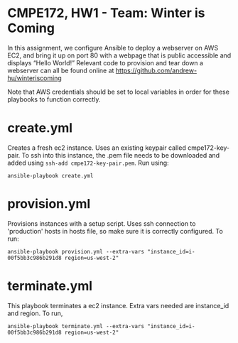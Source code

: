 # CMPE172, HW1 - Team: Winter is Coming

In this assignment, we configure Ansible to deploy a webserver on AWS EC2, and bring it up on port 80 with a webpage that is public accessible and displays “Hello World!”
Relevant code to provision and tear down a webserver can all be found online at 
https://github.com/andrew-hu/winteriscoming

Note that AWS credentials should be set to local variables in order for these playbooks to function correctly.

# create.yml
Creates a fresh ec2 instance. Uses an existing keypair called cmpe172-key-pair. To ssh into this instance, the .pem file needs to be downloaded and added using `ssh-add cmpe172-key-pair.pem`. Run using:
```
ansible-playbook create.yml
```

# provision.yml
Provisions instances with a setup script. Uses ssh connection to 'production' hosts in hosts file, so make sure it is correctly configured. To run:
```
ansible-playbook provision.yml --extra-vars "instance_id=i-00f5bb3c986b291d8 region=us-west-2"
```

# terminate.yml
This playbook terminates a ec2 instance. Extra vars needed are instance_id and region. To run,
```
ansible-playbook terminate.yml --extra-vars "instance_id=i-00f5bb3c986b291d8 region=us-west-2"
```


